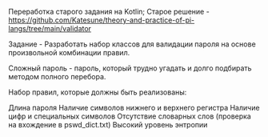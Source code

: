 Переработка старого задания на Kotlin; Старое решение - https://github.com/Katesune/theory-and-practice-of-pi-langs/tree/main/validator

Задание - Разработать набор классов для валидации пароля на основе произвольной комбинации правил.

Сложный пароль - пароль, который трудно угадать и долго подбирать методом полного перебора.

Набор правил, которые должны быть реализованы:

Длина пароля
Наличие символов нижнего и верхнего регистра
Наличие цифр и специальных символов
Отсутствие словарных слов (проверка на вхождение в pswd_dict.txt)
Высокий уровень энтропии